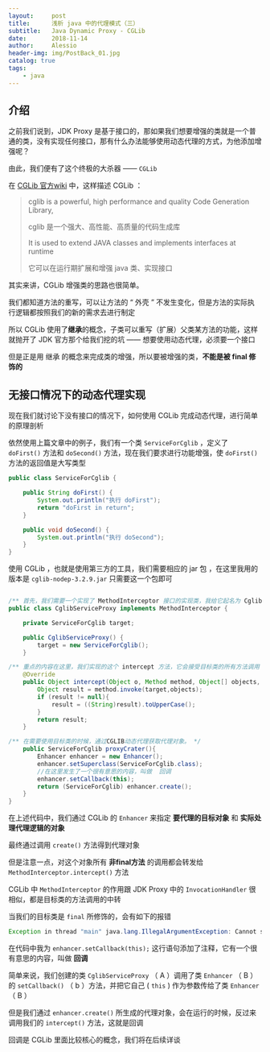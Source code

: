 ```yaml
---
layout:     post
title:      浅析 java 中的代理模式（三）
subtitle:   Java Dynamic Proxy - CGLib
date:       2018-11-14
author:     Alessio
header-img: img/PostBack_01.jpg
catalog: true
tags:
    - java
---
```

## 介绍

之前我们说到，JDK Proxy 是基于接口的，那如果我们想要增强的类就是一个普通的类，没有实现任何接口，那有什么办法能够使用动态代理的方式，为他添加增强呢？

由此，我们便有了这个终极的大杀器 —— `CGLib` 

在 [CGLib 官方wiki](https://github.com/cglib/cglib/wiki) 中，这样描述 CGLib ：

> cglib is a powerful, high performance and quality Code Generation Library,
>  
> cglib 是一个强大、高性能、高质量的代码生成库
> 
> It is used to extend JAVA classes and implements interfaces at runtime
> 
> 它可以在运行期扩展和增强 java 类、实现接口


其实来讲，CGLib 增强类的思路也很简单。

我们都知道方法的重写，可以让方法的 “ 外壳 ” 不发生变化，但是方法的实际执行逻辑都按照我们的新的需求去进行制定

所以 CGLib 使用了**继承**的概念，子类可以重写（扩展）父类某方法的功能，这样就抛开了 JDK 官方那个给我们挖的坑 —— 想要使用动态代理，必须要一个接口

但是正是用 继承 的概念来完成类的增强，所以要被增强的类，**不能是被 final 修饰的**

## 无接口情况下的动态代理实现

现在我们就讨论下没有接口的情况下，如何使用 CGLib 完成动态代理，进行简单的原理剖析

依然使用上篇文章中的例子，我们有一个类 `ServiceForCglib` ，定义了 `doFirst()` 方法和 `doSecond()` 方法，现在我们要求进行功能增强，使 `doFirst()` 方法的返回值是大写类型

```java
public class ServiceForCglib {

    public String doFirst() {
        System.out.println("执行 doFirst");
        return "doFirst in return";
    }

    public void doSecond() {
        System.out.println("执行 doSecond");
    }
}
```

使用 CGLib ，也就是使用第三方的工具，我们需要相应的 jar 包 ，在这里我用的版本是 `cglib-nodep-3.2.9.jar` 只需要这一个包即可

```java

/** 首先，我们需要一个实现了 MethodInterceptor 接口的实现类，我给它起名为 CglibServiceProxy */
public class CglibServiceProxy implements MethodInterceptor {

    private ServiceForCglib target;

    public CglibServiceProxy() {
        target = new ServiceForCglib();
    }

/** 重点的内容在这里，我们实现的这个 intercept 方法，它会接受目标类的所有方法调用 */
    @Override
    public Object intercept(Object o, Method method, Object[] objects, MethodProxy methodProxy) throws Throwable {
        Object result = method.invoke(target,objects);
        if (result != null){
            result = ((String)result).toUpperCase();
        }
        return result;
    }

/** 在需要使用目标类的时候，通过CGLIB动态代理获取代理对象。 */
    public ServiceForCglib proxyCrater(){
        Enhancer enhancer = new Enhancer();
        enhancer.setSuperclass(ServiceForCglib.class);
        //在这里发生了一个很有意思的内容，叫做  回调 
        enhancer.setCallback(this);
        return (ServiceForCglib) enhancer.create();
    }
}
```

在上述代码中，我们通过 CGLib 的 `Enhancer` 来指定 **要代理的目标对象** 和 **实际处理代理逻辑的对象**

最终通过调用 `create()` 方法得到代理对象

但是注意一点，对这个对象所有 **非final方法** 的调用都会转发给 `MethodInterceptor.intercept()` 方法

CGLib 中 `MethodInterceptor` 的作用跟 JDK Proxy 中的 `InvocationHandler` 很相似，都是目标类的方法调用的中转

当我们的目标类是 `final` 所修饰的，会有如下的报错
```java
Exception in thread "main" java.lang.IllegalArgumentException: Cannot subclass final class com.picconce.notetest.dproxy.cglibservice.ServiceForCglib
```

在代码中我为 `enhancer.setCallback(this);` 这行语句添加了注释，它有一个很有意思的内容，叫做 **回调**

简单来说，我们创建的类 `CglibServiceProxy` （ A ）调用了类 `Enhancer` （ B ）的 `setCallback()` （ b ）方法，并把它自己 ( `this` ) 作为参数传给了类 `Enhancer` （ B ）

但是我们通过 `enhancer.create()` 所生成的代理对象，会在运行的时候，反过来调用我们的 `intercept()` 方法，这就是回调

回调是 CGLib 里面比较核心的概念，我们将在后续详谈